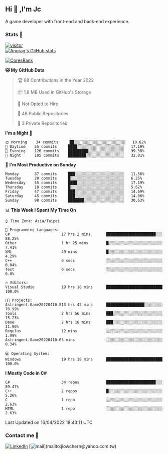 ## Hi 👋 ,I'm Jc  

A game developer with front-end and back-end experience.  

### Stats  📝
[![visitor](https://visitor-badge.glitch.me/badge?page_id=jiowchern.jiowchern&style=flat-square&color=0088cc)](https://visitor-badge.glitch.me/badge?page_id=jiowchern.jiowchern&style=flat-square&color=0088cc)  
[![Anurag's GitHub stats](https://github-readme-stats.vercel.app/api?username=jiowchern&count_private=true&&show_icons=true)](https://github.com/anuraghazra/github-readme-stats)  
<!-- [![trophy](https://github-profile-trophy.vercel.app/?username=jiowchern)](https://github.com/ryo-ma/github-profile-trophy)   -->
[![CoresRank](https://cr-ss-service.azurewebsites.net/api/ScreenShot?widget=summary&username=jiowchern)](https://cr-ss-service.azurewebsites.net/api/ScreenShot?widget=summary&username=jiowchern)


<!--START_SECTION:waka-->
**🐱 My GitHub Data** 

> 🏆 88 Contributions in the Year 2022
 > 
> 📦 1.8 MB Used in GitHub's Storage 
 > 
> 🚫 Not Opted to Hire
 > 
> 📜 46 Public Repositories 
 > 
> 🔑 3 Private Repositories  
 > 
**I'm a Night 🦉** 

```text
🌞 Morning    34 commits     ██░░░░░░░░░░░░░░░░░░░░░░░   10.62% 
🌆 Daytime    55 commits     ████░░░░░░░░░░░░░░░░░░░░░   17.19% 
🌃 Evening    126 commits    █████████░░░░░░░░░░░░░░░░   39.38% 
🌙 Night      105 commits    ████████░░░░░░░░░░░░░░░░░   32.81%

```
📅 **I'm Most Productive on Sunday** 

```text
Monday       37 commits     ███░░░░░░░░░░░░░░░░░░░░░░   11.56% 
Tuesday      20 commits     █░░░░░░░░░░░░░░░░░░░░░░░░   6.25% 
Wednesday    55 commits     ████░░░░░░░░░░░░░░░░░░░░░   17.19% 
Thursday     18 commits     █░░░░░░░░░░░░░░░░░░░░░░░░   5.62% 
Friday       47 commits     ███░░░░░░░░░░░░░░░░░░░░░░   14.69% 
Saturday     45 commits     ███░░░░░░░░░░░░░░░░░░░░░░   14.06% 
Sunday       98 commits     ███████░░░░░░░░░░░░░░░░░░   30.63%

```


📊 **This Week I Spent My Time On** 

```text
⌚︎ Time Zone: Asia/Taipei

💬 Programming Languages: 
C#                       17 hrs 2 mins       ██████████████████████░░░   88.25% 
Other                    1 hr 25 mins        █░░░░░░░░░░░░░░░░░░░░░░░░   7.41% 
XML                      49 mins             █░░░░░░░░░░░░░░░░░░░░░░░░   4.29% 
C++                      0 secs              ░░░░░░░░░░░░░░░░░░░░░░░░░   0.04% 
Text                     0 secs              ░░░░░░░░░░░░░░░░░░░░░░░░░   0.0%

🔥 Editors: 
Visual Studio            19 hrs 18 mins      █████████████████████████   100.0%

🐱‍💻 Projects: 
Astringent.Game20220410.S13 hrs 42 mins      █████████████████░░░░░░░░   70.99% 
Tools                    2 hrs 56 mins       ███░░░░░░░░░░░░░░░░░░░░░░   15.23% 
Base                     2 hrs 18 mins       ███░░░░░░░░░░░░░░░░░░░░░░   11.96% 
Regulus                  12 mins             ░░░░░░░░░░░░░░░░░░░░░░░░░   1.09% 
Astringent.Game20220410.G3 mins              ░░░░░░░░░░░░░░░░░░░░░░░░░   0.34%

💻 Operating System: 
Windows                  19 hrs 18 mins      █████████████████████████   100.0%

```

**I Mostly Code in C#** 

```text
C#                       34 repos            ██████████████████████░░░   89.47% 
C++                      2 repos             █░░░░░░░░░░░░░░░░░░░░░░░░   5.26% 
C                        1 repo              ░░░░░░░░░░░░░░░░░░░░░░░░░   2.63% 
HTML                     1 repo              ░░░░░░░░░░░░░░░░░░░░░░░░░   2.63%

```



 Last Updated on 16/04/2022 18:43:11 UTC
<!--END_SECTION:waka-->



### Contact me 💬
[![LinkedIn](https://img.shields.io/badge/-JiowchernChen-0077B5?style==flat-square&logo=LinkedIn&logoColor=white)](https://www.linkedin.com/in/jiowchern-chen-4aaa90b7/) [![mail](https://img.shields.io/badge/-jiowchern%40yahoo.com.tw-blueviolet?style=flat-square&logo=yahoo!)](mailto:jiowchern@yahoo.com.tw)    

<!-- [![Linkedin Badge](https://img.shields.io/badge/-LinkedIn-blue?style=flat-square&logo=Linkedin&logoColor=white&link=https://www.linkedin.com/in/jiowchern-chen-4aaa90b7/)](https://www.linkedin.com/in/jiowchern-chen-4aaa90b7/) -->


<!--
**jiowchern/jiowchern** is a ✨ _special_ ✨ repository because its `README.md` (this file) appears on your GitHub profile.

Here are some ideas to get you started:

- 🔭 I’m currently working on ...
- 🌱 I’m currently learning ...
- 👯 I’m looking to collaborate on ...
- 🤔 I’m looking for help with ...
- 💬 Ask me about ...
- 📫 How to reach me: ...
- 😄 Pronouns: ...
- ⚡ Fun fact: ...
-->
